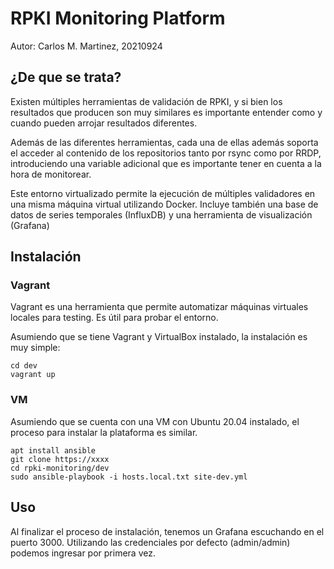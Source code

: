 # RPKI Monitoring Platform

Autor: Carlos M. Martinez, 20210924

## ¿De que se trata?

Existen múltiples herramientas de validación de RPKI, y si bien los resultados que producen son muy similares es importante entender como y cuando pueden arrojar resultados diferentes.

Además de las diferentes herramientas, cada una de ellas además soporta el acceder al contenido de los repositorios tanto por rsync como por RRDP, introduciendo una variable adicional que es importante tener en cuenta a la hora de monitorear.

Este entorno virtualizado permite la ejecución de múltiples validadores en una misma máquina virtual utilizando Docker. Incluye también una base de datos de series temporales (InfluxDB) y una herramienta de visualización (Grafana)

## Instalación

### Vagrant

Vagrant es una herramienta que permite automatizar máquinas virtuales locales para testing. Es útil para probar el entorno.

Asumiendo que se tiene Vagrant y VirtualBox instalado, la instalación es muy simple:

```
cd dev
vagrant up
```

### VM 

Asumiendo que se cuenta con una VM con Ubuntu 20.04 instalado, el proceso para instalar la plataforma es similar.

```
apt install ansible
git clone https://xxxx
cd rpki-monitoring/dev
sudo ansible-playbook -i hosts.local.txt site-dev.yml
```

## Uso

Al finalizar el proceso de instalación, tenemos un Grafana escuchando en el puerto 3000. Utilizando las credenciales por defecto (admin/admin) podemos ingresar por primera vez.



